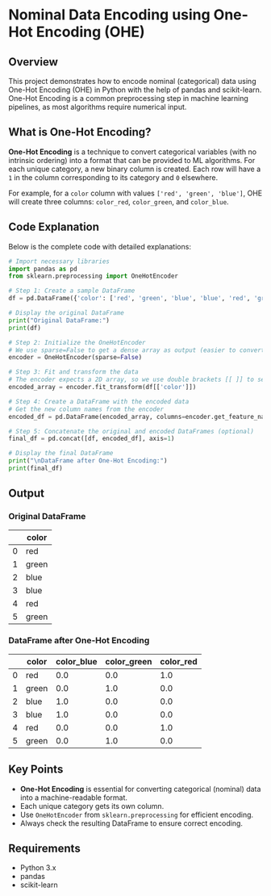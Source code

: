 # Nominal Data Encoding using One-Hot Encoding (OHE)

## Overview

This project demonstrates how to encode nominal (categorical) data using One-Hot Encoding (OHE) in Python with the help of pandas and scikit-learn. One-Hot Encoding is a common preprocessing step in machine learning pipelines, as most algorithms require numerical input.

## What is One-Hot Encoding?

**One-Hot Encoding** is a technique to convert categorical variables (with no intrinsic ordering) into a format that can be provided to ML algorithms. For each unique category, a new binary column is created. Each row will have a `1` in the column corresponding to its category and `0` elsewhere.

For example, for a `color` column with values `['red', 'green', 'blue']`, OHE will create three columns: `color_red`, `color_green`, and `color_blue`.

## Code Explanation

Below is the complete code with detailed explanations:

```python
# Import necessary libraries
import pandas as pd
from sklearn.preprocessing import OneHotEncoder

# Step 1: Create a sample DataFrame
df = pd.DataFrame({'color': ['red', 'green', 'blue', 'blue', 'red', 'green']})

# Display the original DataFrame
print("Original DataFrame:")
print(df)

# Step 2: Initialize the OneHotEncoder
# We use sparse=False to get a dense array as output (easier to convert to DataFrame)
encoder = OneHotEncoder(sparse=False)

# Step 3: Fit and transform the data
# The encoder expects a 2D array, so we use double brackets [[ ]] to select the column
encoded_array = encoder.fit_transform(df[['color']])

# Step 4: Create a DataFrame with the encoded data
# Get the new column names from the encoder
encoded_df = pd.DataFrame(encoded_array, columns=encoder.get_feature_names_out(['color']))

# Step 5: Concatenate the original and encoded DataFrames (optional)
final_df = pd.concat([df, encoded_df], axis=1)

# Display the final DataFrame
print("\nDataFrame after One-Hot Encoding:")
print(final_df)
```

## Output

### Original DataFrame

|   | color |
|---|-------|
| 0 | red   |
| 1 | green |
| 2 | blue  |
| 3 | blue  |
| 4 | red   |
| 5 | green |

### DataFrame after One-Hot Encoding

|   | color | color_blue | color_green | color_red |
|---|-------|------------|-------------|-----------|
| 0 | red   | 0.0        | 0.0         | 1.0       |
| 1 | green | 0.0        | 1.0         | 0.0       |
| 2 | blue  | 1.0        | 0.0         | 0.0       |
| 3 | blue  | 1.0        | 0.0         | 0.0       |
| 4 | red   | 0.0        | 0.0         | 1.0       |
| 5 | green | 0.0        | 1.0         | 0.0       |

## Key Points

- **One-Hot Encoding** is essential for converting categorical (nominal) data into a machine-readable format.
- Each unique category gets its own column.
- Use `OneHotEncoder` from `sklearn.preprocessing` for efficient encoding.
- Always check the resulting DataFrame to ensure correct encoding.

## Requirements

- Python 3.x
- pandas
- scikit-learn
